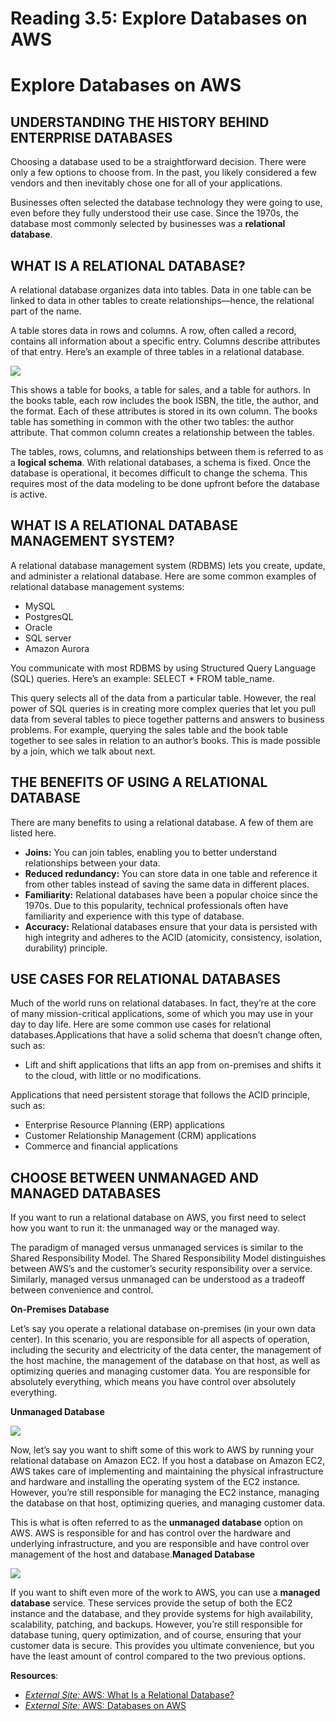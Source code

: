 # Reading 3.5: Explore Databases on AWS

# Explore Databases on AWS

## UNDERSTANDING THE HISTORY BEHIND ENTERPRISE DATABASES

Choosing a database used to be a straightforward decision. There were only a few options to choose from. In the past, you likely considered a few vendors and then inevitably chose one for all of your applications.

Businesses often selected the database technology they were going to use, even before they fully understood their use case. Since the 1970s, the database most commonly selected by businesses was a **relational database**.

## WHAT IS A RELATIONAL DATABASE?

A relational database organizes data into tables. Data in one table can be linked to data in other tables to create relationships—hence, the relational part of the name.

A table stores data in rows and columns. A row, often called a record, contains all information about a specific entry. Columns describe attributes of that entry. Here’s an example of three tables in a relational database.

![](https://d3c33hcgiwev3.cloudfront.net/imageAssetProxy.v1/arXzkhNQSCCbBISQO0ZRaQ_3c6b85c478ca431b80171bd0640c72f1_image.png?expiry=1742947200000&hmac=W6hnn4t1Q1qodVyytpJo_LOGKNw7Evx3QqQBTHVTD5M)

This shows a table for books, a table for sales, and a table for authors. In the books table, each row includes the book ISBN, the title, the author, and the format. Each of these attributes is stored in its own column. The books table has something in common with the other two tables: the author attribute. That common column creates a relationship between the tables.

The tables, rows, columns, and relationships between them is referred to as a **logical schema**. With relational databases, a schema is fixed. Once the database is operational, it becomes difficult to change the schema. This requires most of the data modeling to be done upfront before the database is active.

## WHAT IS A RELATIONAL DATABASE MANAGEMENT SYSTEM?

A relational database management system (RDBMS) lets you create, update, and administer a relational database. Here are some common examples of relational database management systems:

-   MySQL
-   PostgresQL
-   Oracle
-   SQL server
-   Amazon Aurora

You communicate with most RDBMS by using Structured Query Language (SQL) queries. Here’s an example: SELECT \* FROM table_name.

This query selects all of the data from a particular table. However, the real power of SQL queries is in creating more complex queries that let you pull data from several tables to piece together patterns and answers to business problems. For example, querying the sales table and the book table together to see sales in relation to an author’s books. This is made possible by a join, which we talk about next.

## THE BENEFITS OF USING A RELATIONAL DATABASE

There are many benefits to using a relational database. A few of them are listed here.

-   **Joins:** You can join tables, enabling you to better understand relationships between your data.
-   **Reduced redundancy:** You can store data in one table and reference it from other tables instead of saving the same data in different places.
-   **Familiarity:** Relational databases have been a popular choice since the 1970s. Due to this popularity, technical professionals often have familiarity and experience with this type of database.
-   **Accuracy:** Relational databases ensure that your data is persisted with high integrity and adheres to the ACID (atomicity, consistency, isolation, durability) principle.

## USE CASES FOR RELATIONAL DATABASES

Much of the world runs on relational databases. In fact, they’re at the core of many mission-critical applications, some of which you may use in your day to day life. Here are some common use cases for relational databases.Applications that have a solid schema that doesn’t change often, such as:

-   Lift and shift applications that lifts an app from on-premises and shifts it to the cloud, with little or no modifications.

Applications that need persistent storage that follows the ACID principle, such as:

-   Enterprise Resource Planning (ERP) applications
-   Customer Relationship Management (CRM) applications
-   Commerce and financial applications

## CHOOSE BETWEEN UNMANAGED AND MANAGED DATABASES

If you want to run a relational database on AWS, you first need to select how you want to run it: the unmanaged way or the managed way.

The paradigm of managed versus unmanaged services is similar to the Shared Responsibility Model. The Shared Responsibility Model distinguishes between AWS’s and the customer’s security responsibility over a service. Similarly, managed versus unmanaged can be understood as a tradeoff between convenience and control.

**On-Premises Database**

Let’s say you operate a relational database on-premises (in your own data center). In this scenario, you are responsible for all aspects of operation, including the security and electricity of the data center, the management of the host machine, the management of the database on that host, as well as optimizing queries and managing customer data. You are responsible for absolutely everything, which means you have control over absolutely everything.

**Unmanaged Database**

![](https://d3c33hcgiwev3.cloudfront.net/imageAssetProxy.v1/OonHLsR5RQif5MJkTfbIMw_0aa67d834275415d80ddd2de009c5ef1_image.png?expiry=1742947200000&hmac=2NASAMBe7whkI42m6eOZnSC4YPmXwA9gak8wv29N2eQ)

Now, let’s say you want to shift some of this work to AWS by running your relational database on Amazon EC2. If you host a database on Amazon EC2, AWS takes care of implementing and maintaining the physical infrastructure and hardware and installing the operating system of the EC2 instance. However, you’re still responsible for managing the EC2 instance, managing the database on that host, optimizing queries, and managing customer data.

This is what is often referred to as the **unmanaged database** option on AWS. AWS is responsible for and has control over the hardware and underlying infrastructure, and you are responsible and have control over management of the host and database.**Managed Database**

![](https://d3c33hcgiwev3.cloudfront.net/imageAssetProxy.v1/aSMN48saSWKSPaVJaQ7pow_922b2935f3dd441cb37409c4562a64f1_image.png?expiry=1742947200000&hmac=x-v9xm0g9o4fZwauDvyW_4QFiXm_nDnYbA0iW3Wzi8c)

If you want to shift even more of the work to AWS, you can use a **managed database** service. These services provide the setup of both the EC2 instance and the database, and they provide systems for high availability, scalability, patching, and backups. However, you’re still responsible for database tuning, query optimization, and of course, ensuring that your customer data is secure. This provides you ultimate convenience, but you have the least amount of control compared to the two previous options.

**Resources**:

-   [*External Site:* AWS: What Is a Relational Database?](https://aws.amazon.com/relational-database/)
-   [*External Site:* AWS: Databases on AWS](https://aws.amazon.com/products/databases/)
